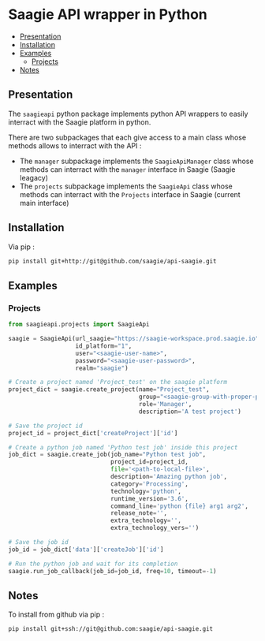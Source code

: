 # Saagie API wrapper in Python

- [Presentation](#presentation)
- [Installation](#installation)
- [Examples](#examples)
  * [Projects](#projects)
- [Notes](#notes)

## Presentation
The `saagieapi` python package implements python API wrappers to easily interract with the Saagie platform in python.

There are two subpackages that each give access to a main class whose methods allows to interract with the API :
* The `manager` subpackage implements the `SaagieApiManager` class whose methods can interract with the `manager` interface in Saagie (Saagie leagacy)
* The `projects` subpackage implements the `SaagieApi` class whose methods can interract with the `Projects` interface in Saagie (current main interface)

## Installation
Via pip :

```bash
pip install git+http://git@github.com/saagie/api-saagie.git
```


## Examples

### Projects

```python
from saagieapi.projects import SaagieApi

saagie = SaagieApi(url_saagie="https://saagie-workspace.prod.saagie.io",
                   id_platform="1",
                   user="<saagie-user-name>",
                   password="<saagie-user-password>",
                   realm="saagie")

# Create a project named 'Project_test' on the saagie platform
project_dict = saagie.create_project(name="Project_test",
                                     group="<saagie-group-with-proper-permissions>",
                                     role='Manager',
                                     description='A test project')

# Save the project id
project_id = project_dict['createProject']['id']

# Create a python job named 'Python test job' inside this project
job_dict = saagie.create_job(job_name="Python test job",
                             project_id=project_id,
                             file='<path-to-local-file>',
                             description='Amazing python job',
                             category='Processing',
                             technology='python',
                             runtime_version='3.6',
                             command_line='python {file} arg1 arg2',
                             release_note='',
                             extra_technology='',
                             extra_technology_vers='')

# Save the job id
job_id = job_dict['data']['createJob']['id']

# Run the python job and wait for its completion
saagie.run_job_callback(job_id=job_id, freq=10, timeout=-1)

```


## Notes
To install from github via pip :

```bash
pip install git+ssh://git@github.com:saagie/api-saagie.git
```
